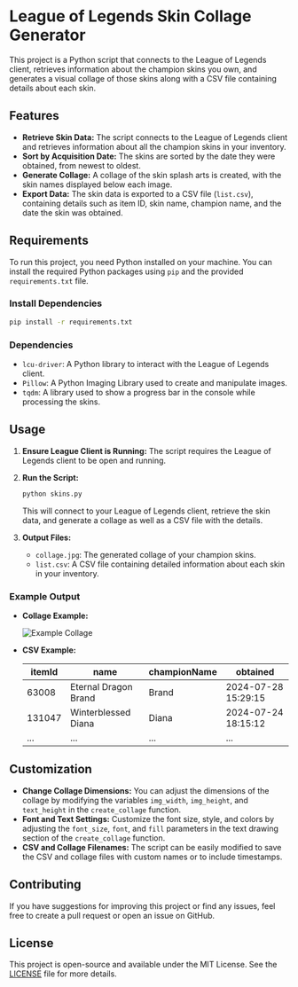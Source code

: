 # League of Legends Skin Collage Generator

This project is a Python script that connects to the League of Legends client, retrieves information about the champion skins you own, and generates a visual collage of those skins along with a CSV file containing details about each skin.

## Features

- **Retrieve Skin Data:** The script connects to the League of Legends client and retrieves information about all the champion skins in your inventory.
- **Sort by Acquisition Date:** The skins are sorted by the date they were obtained, from newest to oldest.
- **Generate Collage:** A collage of the skin splash arts is created, with the skin names displayed below each image.
- **Export Data:** The skin data is exported to a CSV file (`list.csv`), containing details such as item ID, skin name, champion name, and the date the skin was obtained.

## Requirements

To run this project, you need Python installed on your machine. You can install the required Python packages using `pip` and the provided `requirements.txt` file.

### Install Dependencies

```bash
pip install -r requirements.txt
```

### Dependencies

- `lcu-driver`: A Python library to interact with the League of Legends client.
- `Pillow`: A Python Imaging Library used to create and manipulate images.
- `tqdm`: A library used to show a progress bar in the console while processing the skins.

## Usage

1. **Ensure League Client is Running:** The script requires the League of Legends client to be open and running.

2. **Run the Script:**

   ```bash
   python skins.py
   ```

   This will connect to your League of Legends client, retrieve the skin data, and generate a collage as well as a CSV file with the details.

3. **Output Files:**
   - `collage.jpg`: The generated collage of your champion skins.
   - `list.csv`: A CSV file containing detailed information about each skin in your inventory.

### Example Output

- **Collage Example:** 

   ![Example Collage](example_collage.jpg)

- **CSV Example:** 

   | itemId  | name                  | championName | obtained           |
   |---------|-----------------------|--------------|--------------------|
   | 63008   | Eternal Dragon Brand  | Brand        | 2024-07-28 15:29:15|
   | 131047  | Winterblessed Diana   | Diana        | 2024-07-24 18:15:12|
   | ...     | ...                   | ...          | ...                |

## Customization

- **Change Collage Dimensions:** You can adjust the dimensions of the collage by modifying the variables `img_width`, `img_height`, and `text_height` in the `create_collage` function.
- **Font and Text Settings:** Customize the font size, style, and colors by adjusting the `font_size`, `font`, and `fill` parameters in the text drawing section of the `create_collage` function.
- **CSV and Collage Filenames:** The script can be easily modified to save the CSV and collage files with custom names or to include timestamps.

## Contributing

If you have suggestions for improving this project or find any issues, feel free to create a pull request or open an issue on GitHub.

## License

This project is open-source and available under the MIT License. See the [LICENSE](LICENSE.md) file for more details.
